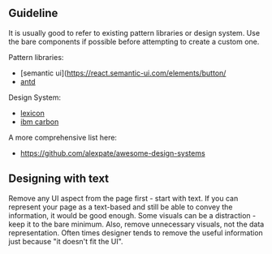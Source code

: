 ## Guideline

It is usually good to refer to existing pattern libraries or design system. Use the bare components if possible before attempting to create a custom one.

Pattern libraries:
- [semantic ui](https://react.semantic-ui.com/elements/button/
- [antd](https://ant.design/)


Design System:
- [lexicon](https://lexicondesign.io/)
- [ibm carbon](https://www.carbondesignsystem.com/)

A more comprehensive list here:
- https://github.com/alexpate/awesome-design-systems


## Designing with text

Remove any UI aspect from the page first - start with text. If you can represent your page as a text-based and still be able to convey the information, it would be good enough. Some visuals can be a distraction - keep it to the bare minimum. Also, remove unnecessary visuals, not the data representation. Often times designer tends to remove the useful information just because "it doesn't fit the UI".
